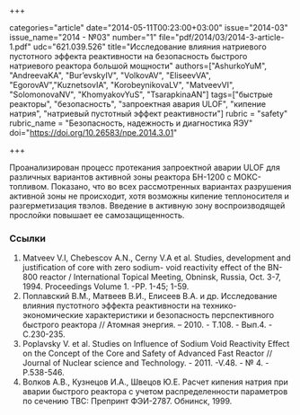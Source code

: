 +++

categories="article"
date="2014-05-11T00:23:00+03:00"
issue="2014-03"
issue_name="2014 - №03"
number="1"
file="pdf/2014/03/2014-3-article-1.pdf"
udc="621.039.526"
title="Исследование влияния натриевого пустотного эффекта реактивности на безопасность быстрого натриевого реактора большой мощности"
authors=["AshurkoYuM", "AndreevaKA", "Bur’evskyIV", "VolkovAV", "EliseevVA", "EgorovAV","KuznetsovIA", "KorobeynikovaLV", "MatveevVI", "SolomonovaNV", "KhomyakovYuS", "TsarapkinaAN"]
tags=["быстрые реакторы", "безопасность", "запроектная авария ULOF", "кипение натрия", "натриевый пустотный эффект реактивности"]
rubric = "safety"
rubric_name = "Безопасность, надежность и диагностика ЯЭУ"
doi="https://doi.org/10.26583/npe.2014.3.01"

+++

Проанализирован процесс протекания запроектной аварии ULOF для различных вариантов активной зоны реактора БН-1200 с МОКС-топливом. Показано, что во всех рассмотренных вариантах разрушения активной зоны не происходит, хотя возможны кипение теплоносителя и разгерметизация твэлов. Введение в активную зону воспроизводящей прослойки повышает ее самозащищенность.

### Ссылки

1. Matveev V.I, Chebescov A.N., Cerny V.A et al. Studies, development and justification of core with zero sodium- void reactivity effect of the BN-800 reactor / International Topical Meeting, Obninsk, Russia, Oct. 3-7, 1994. Proceedings Volume 1. -PP. 1-45; 1-59.
2. Поплавский В.М., Матвеев В.И., Елисеев В.А. и др. Исследование влияния пустотного эффекта реактивности на технико-экономические характеристики и безопасность перспективного быстрого реактора // Атомная энергия. – 2010. - Т.108. - Вып.4. - С.230-235.
3. Poplavsky V. et al. Studies on Influence of Sodium Void Reactivity Effect on the Concept of the Core and Safety of Advanced Fast Reactor // Journal of Nuclear science and Technology. - 2011. -V.48. - № 4. - P.538-546.
4. Волков А.В., Кузнецов И.А., Швецов Ю.Е. Расчет кипения натрия при аварии быстрого реактора с учетом распределенности параметров по сечению ТВС: Препринт ФЭИ-2787. Обнинск, 1999.
